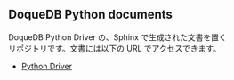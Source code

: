 ## DoqueDB Python documents

DoqueDB Python Driver の、Sphinx で生成された文書を置く  
リポジトリです。文書には以下の URL でアクセスできます。

- [Python Driver](https://doquedb.github.io/doquedb-pythondoc/index.html)
